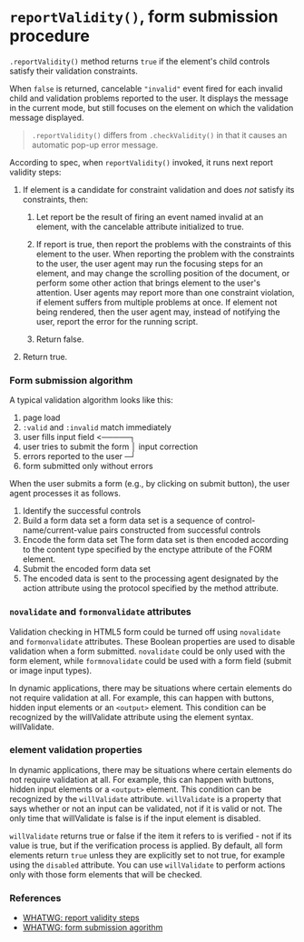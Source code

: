 # `reportValidity()`, form submission procedure

`.reportValidity()` method returns `true` if the element's child controls satisfy their validation constraints. 

When `false` is returned, cancelable `"invalid"` event fired for each invalid child and validation problems reported to the user. It displays the message in the current mode, but still focuses on the element on which the validation message displayed.  

> `.reportValidity()` differs from `.checkValidity()` in that it causes an automatic pop-up error message.


According to spec, when `reportValidity()` invoked, it runs next report validity steps:

1. If element is a candidate for constraint validation and does _not_ satisfy its constraints, then:

    1. Let report be the result of firing an event named invalid at an element, with the cancelable attribute initialized to true.

    2. If report is true, then report the problems with the constraints of this element to the user. When reporting the problem with the constraints to the user, the user agent may run the focusing steps for an element, and may change the scrolling position of the document, or perform some other action that brings element to the user's attention. User agents may report more than one constraint violation, if element suffers from multiple problems at once. If element not being rendered, then the user agent may, instead of notifying the user, report the error for the running script.

    3. Return false.

2. Return true.


### Form submission algorithm

A typical validation algorithm looks like this:

1. page load
2. `:valid` and `:invalid` match immediately
3. user fills input field  <─────┐
4. user tries to submit the form │ input correction
5. errors reported to the user  ─┘
6. form submitted only without errors


When the user submits a form (e.g., by clicking on submit button), the user agent processes it as follows.

1. Identify the successful controls 
2. Build a form data set a form data set is a sequence of control-name/current-value pairs constructed from successful controls
3. Encode the form data set 
The form data set is then encoded according to the content type specified by the enctype attribute of the FORM element.
4. Submit the encoded form data set 
5. The encoded data is sent to the processing agent designated by the action attribute using the protocol specified by the method attribute.





### `novalidate` and `formonvalidate` attributes

Validation checking in HTML5 form could be turned off using `novalidate` and `formonvalidate` attributes. These Boolean properties are used to disable validation when a form submitted. `novalidate` could be only used with the form element, while `formnovalidate` could be used with a form field (submit or image input types).

In dynamic applications, there may be situations where certain elements do not require validation at all. For example, this can happen with buttons, hidden input elements or an `<output>` element. This condition can be recognized by the willValidate attribute using the element syntax. willValidate.

### element validation properties

In dynamic applications, there may be situations where certain elements do not require validation at all. For example, this can happen with buttons, hidden input elements or a `<output>` element. This condition can be recognized by the `willValidate` attribute.
`willValidate` is a property that says whether or not an input can be validated, not if it is valid or not. The only time that willValidate is false is if the input element is disabled.

`willValidate` returns true or false if the item it refers to is verified - not if its value is true, but if the verification process is applied. By default, all form elements return `true` unless they are explicitly set to not true, for example using the `disabled` attribute. You can use `willValidate` to perform actions only with those form elements that will be checked.




### References

* [WHATWG: report validity steps](https://html.spec.whatwg.org/multipage/form-control-infrastructure.html#report-validity-steps)
* [WHATWG: form submission agorithm](https://html.spec.whatwg.org/multipage/form-control-infrastructure.html#form-submission-algorithm)

